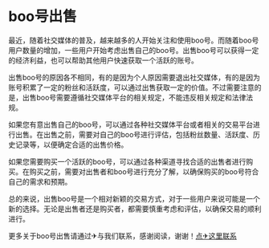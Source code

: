# boo号出售

最近，随着社交媒体的普及，越来越多的人开始关注和使用boo号。而随着boo号用户数量的增加，一些用户开始考虑出售自己的boo号。出售boo号可以获得一定的经济利益，也可以帮助其他用户快速获取一个活跃的账号。

出售boo号的原因各不相同，有的是因为个人原因需要退出社交媒体，有的是因为账号积累了一定的粉丝和活跃度，可以通过出售获取一定的价值。不过需要注意的是，出售boo号需要遵循社交媒体平台的相关规定，不能违反相关规定和法律法规。

如果您有意出售自己的boo号，可以通过各种社交媒体平台或者相关的交易平台进行出售。在出售之前，需要对自己的boo号进行评估，包括粉丝数量、活跃度、历史记录等，以便确定合适的出售价格。

如果您需要购买一个活跃的boo号，可以通过各种渠道寻找合适的出售者进行购买。在购买之前，需要对出售者和boo号进行充分了解，以确保购买的boo号符合自己的需求和预期。

总的来说，出售boo号是一个相对新颖的交易方式，对于一些用户来说可能是一个新的选择。无论是出售者还是购买者，都需要慎重考虑和评估，以确保交易的顺利进行。

更多关于boo号出售请通过✈与我们联系，感谢阅读，谢谢！[点✈这里联系](https://abc.k02.cc)
